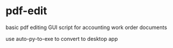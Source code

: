 # pdf-edit
basic pdf editing GUI script for accounting work order documents

use auto-py-to-exe to convert to desktop app
